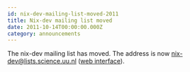 ```yaml
---
id: nix-dev-mailing-list-moved-2011
title: Nix-dev mailing list moved 
date: 2011-10-14T00:00:00.000Z
category: announcements
---
```

The nix-dev mailing list has moved. The address is now nix-dev@lists.science.uu.nl ([web interface](https://web.archive.org/web/20170318055412/http://lists.science.uu.nl/mailman/listinfo/nix-dev)).
